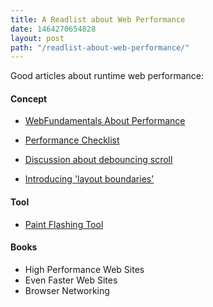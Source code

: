 ```yaml
---
title: A Readlist about Web Performance
date: 1464270654828
layout: post
path: "/readlist-about-web-performance/"
---
```



Good articles about runtime web performance:

#### Concept

- [WebFundamentals About Performance](https://developers.google.com/web/fundamentals/performance/rendering/avoid-large-complex-layouts-and-layout-thrashing#avoid-layout-thrashing)

- [Performance Checklist](http://calendar.perfplanet.com/2013/the-runtime-performance-checklist/)

- [Discussion about debouncing scroll](https://github.com/google/WebFundamentals/issues/2227)

- [Introducing 'layout boundaries'](http://wilsonpage.co.uk/introducing-layout-boundaries/)

#### Tool

- [Paint Flashing Tool](https://developer.mozilla.org/en-US/docs/Tools/Paint_Flashing_Tool)

#### Books

- High Performance Web Sites
- Even Faster Web Sites
- Browser Networking